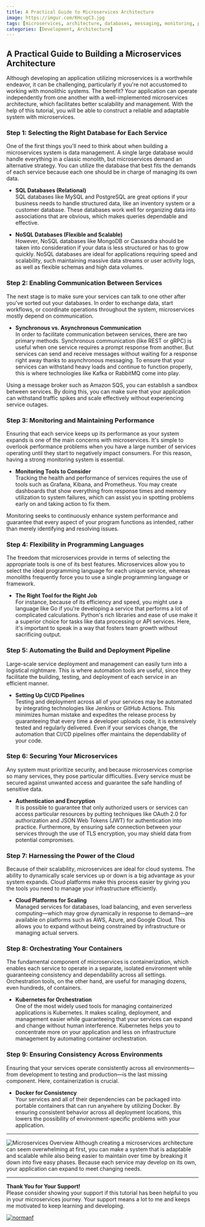 ```yaml
---
title: A Practical Guide to Microservices Architecture
image: https://imgur.com/KHcugC3.jpg
tags: [microservices, architecture, databases, messaging, monitoring, programming, CI/CD, security, cloud, containers]
categories: [Development, Architecture]
---
```



## A Practical Guide to Building a Microservices Architecture

Although developing an application utilizing microservices is a worthwhile endeavor, it can be challenging, particularly if you're not accustomed to working with monolithic systems. The benefit? Your application can operate independently from one another with a well-implemented microservices architecture, which facilitates better scalability and management. With the help of this tutorial, you will be able to construct a reliable and adaptable system with microservices.

### Step 1: Selecting the Right Database for Each Service

One of the first things you'll need to think about when building a microservices system is data management. A single large database would handle everything in a classic monolith, but microservices demand an alternative strategy. You can utilize the database that best fits the demands of each service because each one should be in charge of managing its own data.


- **SQL Databases (Relational)**  
  SQL databases like MySQL and PostgreSQL are great options if your business needs to handle structured data, like an inventory system or a customer database. These databases work well for organizing data into associations that are obvious, which makes queries dependable and effective.

- **NoSQL Databases (Flexible and Scalable)**  
 However, NoSQL databases like MongoDB or Cassandra should be taken into consideration if your data is less structured or has to grow quickly. NoSQL databases are ideal for applications requiring speed and scalability, such maintaining massive data streams or user activity logs, as well as flexible schemas and high data volumes.


### Step 2: Enabling Communication Between Services

The next stage is to make sure your services can talk to one other after you've sorted out your databases. In order to exchange data, start workflows, or coordinate operations throughout the system, microservices mostly depend on communication.


- **Synchronous vs. Asynchronous Communication**  
  In order to facilitate communication between services, there are two primary methods. Synchronous communication (like REST or gRPC) is useful when one service requires a prompt response from another. But services can send and receive messages without waiting for a response right away thanks to asynchronous messaging. To ensure that your services can withstand heavy loads and continue to function properly, this is where technologies like Kafka or RabbitMQ come into play.

Using a message broker such as Amazon SQS, you can establish a sandbox between services. By doing this, you can make sure that your application can withstand traffic spikes and scale effectively without experiencing service outages.


### Step 3: Monitoring and Maintaining Performance

Ensuring that each service keeps up its performance as your system expands is one of the main concerns with microservices. It's simple to overlook performance problems when you have a large number of services operating until they start to negatively impact consumers. For this reason, having a strong monitoring system is essential.


- **Monitoring Tools to Consider**  
 Tracking the health and performance of services requires the use of tools such as Grafana, Kibana, and Prometheus. You may create dashboards that show everything from response times and memory utilization to system failures, which can assist you in spotting problems early on and taking action to fix them.

Monitoring seeks to continuously enhance system performance and guarantee that every aspect of your program functions as intended, rather than merely identifying and resolving issues.


### Step 4: Flexibility in Programming Languages

The freedom that microservices provide in terms of selecting the appropriate tools is one of its best features. Microservices allow you to select the ideal programming language for each unique service, whereas monoliths frequently force you to use a single programming language or framework.


- **The Right Tool for the Right Job**  
  For instance, because of its efficiency and speed, you might use a language like Go if you're developing a service that performs a lot of complicated calculations. Python's rich libraries and ease of use make it a superior choice for tasks like data processing or API services. Here, it's important to speak in a way that fosters team growth without sacrificing output.


### Step 5: Automating the Build and Deployment Pipeline

Large-scale service deployment and management can easily turn into a logistical nightmare. This is where automation tools are useful, since they facilitate the building, testing, and deployment of each service in an efficient manner.


- **Setting Up CI/CD Pipelines**  
  Testing and deployment across all of your services may be automated by integrating technologies like Jenkins or GitHub Actions. This minimizes human mistake and expedites the release process by guaranteeing that every time a developer uploads code, it is extensively tested and regularly delivered. Even if your services change, the automation that CI/CD pipelines offer maintains the dependability of your code.


### Step 6: Securing Your Microservices

Any system must prioritize security, and because microservices comprise so many services, they pose particular difficulties. Every service must be secured against unwanted access and guarantee the safe handling of sensitive data.


- **Authentication and Encryption**  
 It is possible to guarantee that only authorized users or services can access particular resources by putting techniques like OAuth 2.0 for authorization and JSON Web Tokens (JWT) for authentication into practice. Furthermore, by ensuring safe connection between your services through the use of TLS encryption, you may shield data from potential compromises.


### Step 7: Harnessing the Power of the Cloud

Because of their scalability, microservices are ideal for cloud systems. The ability to dynamically scale services up or down is a big advantage as your system expands. Cloud platforms make this process easier by giving you the tools you need to manage your infrastructure efficiently.


- **Cloud Platforms for Scaling**  
  Managed services for databases, load balancing, and even serverless computing—which may grow dynamically in response to demand—are available on platforms such as AWS, Azure, and Google Cloud. This allows you to expand without being constrained by infrastructure or managing actual servers.


### Step 8: Orchestrating Your Containers

The fundamental component of microservices is containerization, which enables each service to operate in a separate, isolated environment while guaranteeing consistency and dependability across all settings. Orchestration tools, on the other hand, are useful for managing dozens, even hundreds, of containers.


- **Kubernetes for Orchestration**  
 One of the most widely used tools for managing containerized applications is Kubernetes. It makes scaling, deployment, and management easier while guaranteeing that your services can expand and change without human interference. Kubernetes helps you to concentrate more on your application and less on infrastructure management by automating container orchestration.


### Step 9: Ensuring Consistency Across Environments

Ensuring that your services operate consistently across all environments—from development to testing and production—is the last missing component. Here, containerization is crucial.


- **Docker for Consistency**  
Your services and all of their dependencies can be packaged into portable containers that can run anywhere by utilizing Docker. By ensuring consistent behavior across all deployment locations, this lowers the possibility of environment-specific problems with your application.


---
![Microservices Overview](https://imgur.com/KHcugC3.jpg)
Although creating a microservices architecture can seem overwhelming at first, you can make a system that is adaptable and scalable while also being easier to maintain over time by breaking it down into five easy phases. Because each service may develop on its own, your application can expand to meet changing needs.


---

**Thank You for Your Support!**  
Please consider showing your support if this tutorial has been helpful to you in your microservices journey. Your support means a lot to me and keeps me motivated to keep learning and developing.


[![normanf](https://cdn.buymeacoffee.com/buttons/v2/default-yellow.png)](https://www.buymeacoffee.com/normanf)
